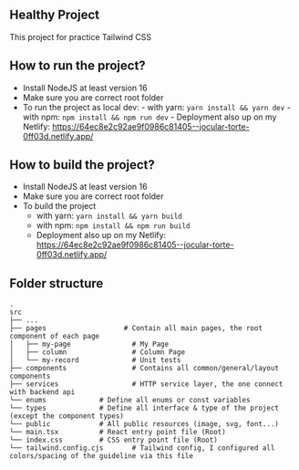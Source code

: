 ## Healthy Project

This project for practice Tailwind CSS

## How to run the project?

- Install NodeJS at least version 16
- Make sure you are correct root folder
- To run the project as local dev:
		- with yarn: `yarn install && yarn dev`
		- with npm: `npm install && npm run dev`
		- Deployment also up on my Netlify: https://64ec8e2c92ae9f0986c81405--jocular-torte-0ff03d.netlify.app/

## How to build the project?

- Install NodeJS at least version 16
- Make sure you are correct root folder
- To build the project
	- with yarn: `yarn install && yarn build`
	- with npm: `npm install && npm run build`
	- Deployment also up on my Netlify: https://64ec8e2c92ae9f0986c81405--jocular-torte-0ff03d.netlify.app/

## Folder structure

    .
    src
    ├── ...
    ├── pages                   # Contain all main pages, the root component of each page
    │   ├── my-page               # My Page
    │   ├── column                # Column Page
    │   └── my-record             # Unit tests
    ├── components                # Contains all common/general/layout components
    ├── services                  # HTTP service layer, the one connect with backend api
    └── enums 			  # Define all enums or const variables
    └── types 			  # Define all interface & type of the project (except the component types)
    └── public 			  # All public resources (image, svg, font...)
    └── main.tsx 		  # React entry point file (Root)
    └── index.css 		  # CSS entry point file (Root)
    └── tailwind.config.cjs 	  # Tailwind config, I configured all colors/spacing of the guideline via this file
    
    
    
